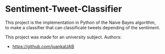 # Sentiment-Tweet-Classifier

This project is the implementation in Python of the Naive Bayes algorithm, to make a classifier that can classificate tweets depending of the sentiment.

This project was made for an university subject.
Authors:
- https://github.com/juankaUAB
